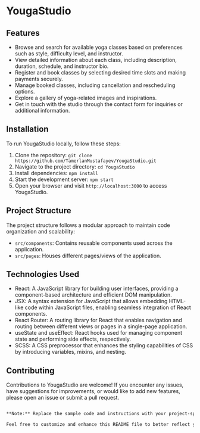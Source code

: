 <!-- YougaStudio README.md -->
<h1>YougaStudio</h1>

## Features

- Browse and search for available yoga classes based on preferences such as style, difficulty level, and instructor.
- View detailed information about each class, including description, duration, schedule, and instructor bio.
- Register and book classes by selecting desired time slots and making payments securely.
- Manage booked classes, including cancellation and rescheduling options.
- Explore a gallery of yoga-related images and inspirations.
- Get in touch with the studio through the contact form for inquiries or additional information.

## Installation

To run YougaStudio locally, follow these steps:

1. Clone the repository: `git clone https://github.com/TamerlanMustafayev/YougaStudio.git`
2. Navigate to the project directory: `cd YougaStudio`
3. Install dependencies: `npm install`
4. Start the development server: `npm start`
5. Open your browser and visit `http://localhost:3000` to access YougaStudio.

## Project Structure

The project structure follows a modular approach to maintain code organization and scalability:

- `src/components`: Contains reusable components used across the application.
- `src/pages`: Houses different pages/views of the application.


## Technologies Used

- React: A JavaScript library for building user interfaces, providing a component-based architecture and efficient DOM manipulation.
- JSX: A syntax extension for JavaScript that allows embedding HTML-like code within JavaScript files, enabling seamless integration of React components.
- React Router: A routing library for React that enables navigation and routing between different views or pages in a single-page application.
- useState and useEffect: React hooks used for managing component state and performing side effects, respectively.
- SCSS: A CSS preprocessor that enhances the styling capabilities of CSS by introducing variables, mixins, and nesting.

## Contributing

Contributions to YougaStudio are welcome! If you encounter any issues, have suggestions for improvements, or would like to add new features, please open an issue or submit a pull request.





```html

**Note:** Replace the sample code and instructions with your project-specific details when using this template.

Feel free to customize and enhance this README file to better reflect your project's unique features and design. Remember to update the installation instructions, project structure, and technologies used sections with accurate details about your project.
